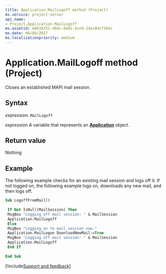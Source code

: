 ```yaml
---
title: Application.MailLogoff method (Project)
ms.service: project-server
api_name:
- Project.Application.MailLogoff
ms.assetid: e8634331-404c-6e01-4ce9-2dac8dcf364c
ms.date: 06/08/2017
ms.localizationpriority: medium
---
```



# Application.MailLogoff method (Project)

Closes an established MAPI mail session.


## Syntax

_expression_. `MailLogoff`

_expression_ A variable that represents an **[Application](Project.Application.md)** object.


## Return value

Nothing


## Example

The following example checks for an existing mail session and logs off it. If not logged on, the following example logs on, downloads any new mail, and then logs off.


```vb
Sub LogoffFromMail() 
 
 If Not IsNull(MailSession) Then 
 MsgBox "Logging off mail session: " & MailSession 
 Application.MailLogoff 
 Else 
 MsgBox "Logging on to mail session now." 
 Application.MailLogon DownloadNewMail:=True 
 MsgBox "Logging off mail session: " & MailSession 
 Application.MailLogoff 
 End If 
 
End Sub
```

[!include[Support and feedback](~/includes/feedback-boilerplate.md)]